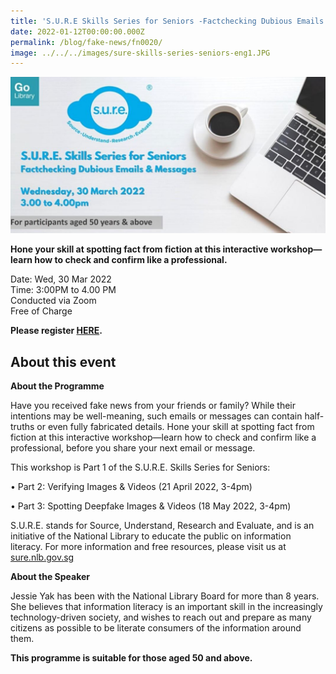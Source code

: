 ```yaml
---
title: 'S.U.R.E Skills Series for Seniors -Factchecking Dubious Emails & Messages'
date: 2022-01-12T00:00:00.000Z
permalink: /blog/fake-news/fn0020/
image: ../../../images/sure-skills-series-seniors-eng1.JPG
---
```


![](../../../images/sure-skills-series-seniors-eng1.JPG)

**Hone your skill at spotting fact from fiction at this interactive workshop—learn how to check and confirm like a professional.**

Date: Wed, 30 Mar 2022 <br>Time: 3:00PM to 4.00 PM<br>Conducted via Zoom<br>Free of Charge

**Please register [HERE](https://www.eventbrite.sg/e/sure-skills-series-for-seniors-factchecking-dubious-emails-messages-tickets-244266837687).**



## About this event

**About the Programme**

Have you received fake news from your friends or family? While their intentions may be well-meaning, such emails or messages can contain half-truths or even fully fabricated details. Hone your skill at spotting fact from fiction at this interactive workshop—learn how to check and confirm like a professional, before you share your next email or message. 

This workshop is Part 1 of the S.U.R.E. Skills Series for Seniors:

•   Part 2: Verifying Images & Videos (21 April 2022, 3-4pm)

•   Part 3: Spotting Deepfake Images & Videos (18 May 2022, 3-4pm)

S.U.R.E. stands for Source, Understand, Research and Evaluate, and is an initiative of the National Library to educate the public on information literacy. For more information and free resources, please visit us at [sure.nlb.gov.sg](https://sure.nlb.gov.sg/)



**About the Speaker**

Jessie Yak has been with the National Library Board for more than 8 years. She believes that information literacy is an important skill in the increasingly technology-driven society, and wishes to reach out and prepare as many citizens as possible to be literate consumers of the information around them.

**This programme is suitable for those aged 50 and above.** 

